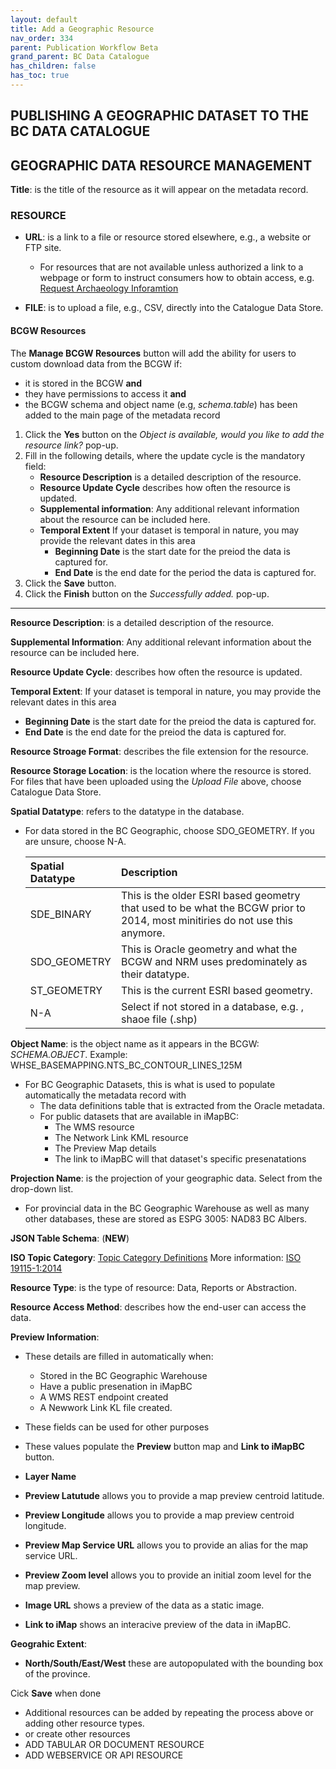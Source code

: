 ```yaml
---
layout: default
title: Add a Geographic Resource
nav_order: 334
parent: Publication Workflow Beta
grand_parent: BC Data Catalogue
has_children: false
has_toc: true
---
```


## PUBLISHING A GEOGRAPHIC DATASET TO THE BC DATA CATALOGUE

## GEOGRAPHIC DATA RESOURCE MANAGEMENT

**Title**: is the title of the resource as it will appear on the metadata record. 

### RESOURCE

+ **URL**: is a link to a file or resource stored elsewhere, e.g., a website or FTP site.
    - For resources that are not available unless authorized a link to a webpage or form to instruct consumers how to obtain access, e.g. [Request Archaeology Inforamtion](https://catalogue.data.gov.bc.ca/dataset/a6d58d20-8e19-46ba-b5a0-f02e436fa765/resource/cbbd35ea-8ddb-4cb4-b717-d897e5303dc3)

+ **FILE**: is to upload a file, e.g., CSV, directly into the Catalogue Data Store.

#### BCGW Resources

The **Manage BCGW Resources** button will add the ability for users to custom download data from the BCGW if:
+ it is stored in the BCGW **and** 
+ they have permissions to access it **and**
+ the BCGW schema and object name (e.g, _schema.table_) has been added to the main page of the metadata record

1. Click the **Yes** button on the _Object is available, would you like to add the resource link?_ pop-up.
1. Fill in the following details, where the update cycle is the mandatory field:
	+ **Resource Description** is a detailed description of the resource.
	+ **Resource Update Cycle** describes how often the resource is updated.
	+ **Supplemental information**: Any additional relevant information about the resource can be included here.
	+ **Temporal Extent** If your dataset is temporal in nature, you may provide the relevant dates in this area
		+ **Beginning Date** is the start date for the preiod the data is captured for.
		+ **End Date** is the end date for the period the data is captured for. 
1. Click the **Save** button.
1. Click the **Finish** button on the _Successfully added._ pop-up.
---------------

**Resource Description**: is a detailed description of the resource.

**Supplemental Information**: Any additional relevant information about the resource can be included here.

**Resource Update Cycle**: describes how often the resource is updated.

**Temporal Extent**:
If your dataset is temporal in nature, you may provide the relevant dates in this area
+ **Beginning Date** is the start date for the preiod the data is captured for.
+ **End Date** is the end date for the preiod the data is captured for. 

**Resource Stroage Format**: describes the file extension for the resource.

**Resource Storage Location**: is the location where the resource is stored. For files that have been uploaded using the _Upload File_ above, choose Catalogue Data Store.

**Spatial Datatype**: refers to the datatype in the database. 
+ For data stored in the BC Geographic, choose SDO_GEOMETRY.  If you are unsure, choose N-A.

    |Spatial Datatype| Description|
    |:---|:---|
    |SDE_BINARY| This is the older ESRI based geometry that used to be what the BCGW prior to 2014, most minitiries do not use this anymore.|
    |SDO_GEOMETRY| This is Oracle geometry and what the BCGW and NRM uses predominately as their datatype.|
    |ST_GEOMETRY| This is the current ESRI based geometry.|
    |N-A| Select if not stored in a database, e.g. , shaoe file (.shp)|
    

**Object Name**: is the object name as it appears in the BCGW: _SCHEMA.OBJECT_. Example: WHSE_BASEMAPPING.NTS_BC_CONTOUR_LINES_125M
+ For BC Geographic Datasets, this is what is used to populate automatically the metadata record with
    - The data definitions table that is extracted from the Oracle metadata.
    - For public datasets that are available in iMapBC:
        - The WMS resource
        - The Network Link KML resource
        - The Preview Map details
        - The link to iMapBC will that dataset's specific presenatations

**Projection Name**: is the projection of your geographic data. Select from the drop-down list.
+ For provincial data in the BC Geographic Warehouse as well as many other databases, these are stored as ESPG 3005: NAD83 BC Albers.

**JSON Table Schema**: (**NEW**)

**ISO Topic Category**: [Topic Category Definitions](https://apps.usgs.gov/thesaurus/thesaurus-full.php?thcode=15) More information: [ISO 19115-1:2014](https://www.iso.org/standard/53798.html)  

**Resource Type**: is the type of resource: Data, Reports or Abstraction.

**Resource Access Method**: describes how the end-user can access the data.

**Preview Information**:
+ These details are filled in automatically when:
    - Stored in the BC Geographic Warehouse
    - Have a public presenation in iMapBC
    - A WMS REST endpoint created
    - A Newwork Link KL file created.  
+ These fields can be used for other purposes
+ These values populate the **Preview** button map and **Link to iMapBC** button.

+ **Layer Name**
+ **Preview Latutude** allows you to provide a map preview centroid latitude.
+ **Preview Longitude** allows you to provide a map preview centroid longitude.
+ **Preview Map Service URL** allows you to provide an alias for the map service URL.
+ **Preview Zoom level** allows you to provide an initial zoom level for the map preview.
+ **Image URL** shows a preview of the data as a static image.
+ **Link to iMap** shows an interacive preview of the data in iMapBC.

**Geograhic Extent**:
+ **North/South/East/West** these are autopopulated with the bounding box of the province.


Cick **Save** when done

+ Additional resources can be added by repeating the process above or adding other resource types.
+ or create other resources
+  ADD TABULAR OR DOCUMENT RESOURCE
+  ADD WEBSERVICE OR API RESOURCE
